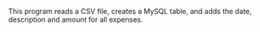 This program reads a CSV file, creates a MySQL table, and adds the date, description and amount for all expenses.

